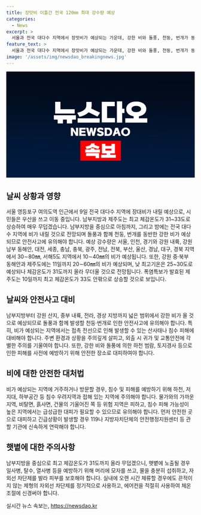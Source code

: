 ```yaml
---
title: 장맛비 이틀간 전국 120㎜ 최대 강수량 예상
categories:
  - News
excerpt: >
  서울과 전국 대다수 지역에서 장맛비가 예상되는 가운데, 강한 비와 돌풍, 천둥, 번개가 동반될 것으로 예상된다. 안전사고에 유의해야 하며, 9~10일 강수량은 다양하겠지만, 일부 지역에는 120mm 이상의 강한 비가 예상된다. 낮 최고기온은 25~30도로 예상되나, 체감온도는 무덥고, 폭염특보가 제주도에 발효되어 33도까지 오를 전망이다.
feature_text: >
  서울과 전국 대다수 지역에서 장맛비가 예상되는 가운데, 강한 비와 돌풍, 천둥, 번개가 동반될 것으로 예상된다. 안전사고에 유의해야 하며, 9~10일 강수량은 다양하겠지만, 일부 지역에는 120mm 이상의 강한 비가 예상된다. 낮 최고기온은 25~30도로 예상되나, 체감온도는 무덥고, 폭염특보가 제주도에 발효되어 33도까지 오를 전망이다.
image: '/assets/img/newsdao_breakingnews.jpg'
---
```


<p><img src="/assets/img/newsdao_breakingnews.jpg" alt="bookingtag 속보" /></p>

<h2 data-ke-size="size26">날씨 상황과 영향</h2>

<p data-ke-size="size16">서울 영등포구 여의도역 인근에서 9일 전국 대다수 지역에 장대비가 내릴 예상으로, 시민들은 우산을 쓰고 이동 중입니다. 남부지방과 제주도는 최고 체감온도가 31~33도로 상승하여 매우 무덥겠습니다. 남부지방을 중심으로 아침까지, 그리고 밤에는 전국 대다수 지역에 비가 내릴 것으로 전망되며 돌풍과 함께 천둥, 번개를 동반한 강한 비가 예상되므로 안전사고에 유의해야 합니다. 예상 강수량은 서울, 인천, 경기와 강원 내륙, 강원 남부 동해안, 대전, 세종, 충남, 충북, 광주, 전남, 전북, 부산, 울산, 경남, 대구, 경북 지역에서 30∼80㎜, 서해5도 지역에서 10∼40㎜의 비가 예상됩니다. 또한, 강원 중·북부 동해안과 제주도에는 11일까지 20∼60㎜의 비가 예상되며, 낮 최고기온은 25~30도로 예상되나 체감온도가 31도까지 올라 무더울 것으로 전망됩니다. 폭염특보가 발효된 제주도는 10일까지 최고 체감온도가 33도 안팎으로 상승할 것으로 보입니다.</p>

<h2 data-ke-size="size26">날씨와 안전사고 대비</h2>

<p data-ke-size="size16">남부지방부터 강원 산지, 중부 내륙, 전라, 경상 지방까지 넓은 범위에서 강한 비가 올 것으로 예상되므로 돌풍과 함께 발생할 천둥·번개로 인한 안전사고에 유의해야 합니다. 특히, 비가 예상되는 지역에서는 접촉 전선으로 인해 발생할 수 있는 산사태나 침수 피해에 대비해야 합니다. 주변 환경과 상황을 주의깊게 살피고, 외출 시 귀가 및 교통안전에 각별한 주의를 기울여야 합니다. 또한, 강한 비와 돌풍에 의한 하천 범람, 토지경사 등으로 인한 피해를 사전에 예방하기 위해 안전한 장소로 대피하여야 합니다.</p>

<h2 data-ke-size="size26">비에 대한 안전한 대처법</h2>

<p data-ke-size="size16">비가 예상되는 지역에 거주하거나 방문할 경우, 침수 및 피해를 예방하기 위해 하천, 저지대, 하부공간 등 침수 우려지역과 접해 있는 지역에 주의해야 합니다. 물가와의 가까운 지역, 비탈면, 흙사면, 건물의 기울어진 쪽 등 위험 지역은 피하고, 침수 피해 가능성이 높은 지역에서는 급성급한 대피가 필요할 수 있으므로 유의해야 합니다. 먼저 안전한 곳으로 대피하고 긴급상황이 발생할 경우 119나 지방자치단체의 안전행정지원센터 등 관할 기관에 신속하게 연락해야 합니다.</p>

<h2 data-ke-size="size26">햇볕에 대한 주의사항</h2>

<p data-ke-size="size16">남부지방을 중심으로 최고 체감온도가 31도까지 올라 무덥겠으니, 햇볕에 노출될 경우 일사병, 탈수, 열사병 등을 예방하기 위해 머리에 모자를 쓰고, 물을 충분히 섭취하고, 자외선 차단제를 발라 피부를 보호해야 합니다. 실내에 오랜 시간 체류할 경우에도 끈적이지 않는 제형의 자외선 차단제를 정기적으로 사용하고, 에어컨을 적절히 사용하여 체온 조절에 신경써야 합니다.</p>
실시간 뉴스 속보는, <a href="https://newsdao.kr" rel="dofollow">https://newsdao.kr</a>


